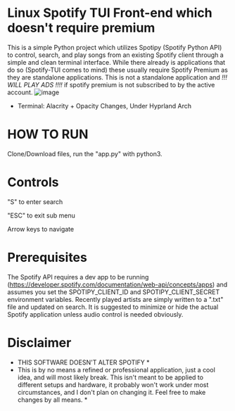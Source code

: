 # Linux Spotify TUI Front-end which doesn't require premium
This is a simple Python project which utilizes Spotipy (Spotify Python API) to control, search, and play songs from an existing Spotify client through a simple and clean terminal interface. While there already is applications that do so (Spotify-TUI comes to mind) these usually require Spotify Premium as they are standalone applications. This is not a standalone application and *!!! WILL PLAY ADS !!!!* if spotify premium is not subscribed to by the active account. 
![image](https://github.com/RLB2310/SpotSonic/assets/107162850/24bd0667-6ce2-4438-a65e-2b5cb2eda53f)

* Terminal: Alacrity + Opacity Changes, Under Hyprland Arch

# HOW TO RUN
Clone/Download files, run the "app.py" with python3.

# Controls

"S" to enter search

"ESC" to exit sub menu

Arrow keys to navigate

# Prerequisites
The Spotify API requires a dev app to be running (https://developer.spotify.com/documentation/web-api/concepts/apps) and assumes you set the SPOTIPY_CLIENT_ID and SPOTIPY_CLIENT_SECRET environment variables. 
Recently played artists are simply written to a ".txt" file and updated on search.
It is suggested to minimize or hide the actual Spotify application unless audio control is needed obviously.

# Disclaimer
* THIS SOFTWARE DOESN'T ALTER SPOTIFY *
* This is by no means a refined or professional application, just a cool idea, and will most likely break. This isn't meant to be applied to different setups and hardware, it probably won't work under most circumstances, and I don't plan on changing it. Feel free to make changes by all means. *
